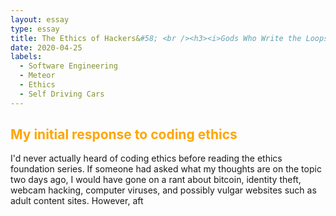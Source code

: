 ```yaml
---
layout: essay
type: essay
title: The Ethics of Hackers&#58; <br /><h3><i>Gods Who Write the Loops of Our Lives</i></h3>
date: 2020-04-25
labels:
  - Software Engineering
  - Meteor
  - Ethics
  - Self Driving Cars
---
```


<h2 style="color: orange">My initial response to coding ethics</h2> 
I'd never actually heard of coding ethics before reading the ethics foundation series.  If someone had asked what my thoughts are on the topic two days ago, I would have gone on a rant about bitcoin, identity theft, webcam hacking, computer viruses, and possibly vulgar websites such as adult content sites. However, aft 
